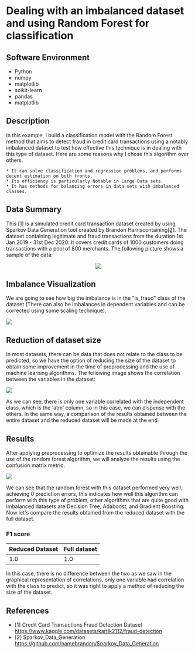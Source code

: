 # Dealing with an imbalanced dataset and using Random Forest for classification

## Software Environment
* Python 
* numpy 
* matplotlib 
* scikit-learn 
* pandas 
* matplotlib


## Description
In this example, I build a classification model with the Random Forest method that aims to detect fraud in credit card transactions using a notably imbalanced dataset to test how effective this technique is in dealing with this type of dataset. Here are some reasons why I chose this algorithm over others.

	* It can solve classification and regression problems, and performs decent estimation on both fronts.
	* Its efficiency is particularly Notable in Large Data sets.
    * It has methods for balancing errors in data sets with imbalanced classes.

## Data Summary
This <a href="https://www.kaggle.com/datasets/kartik2112/fraud-detection">[1]</a> is a simulated credit card transaction dataset created by using Sparkov Data Generation tool created by Brandon Harriscontaining<a href="https://github.com/namebrandon/Sparkov_Data_Generation">[2]</a>. The dataset containing legitimate and fraud transactions from the duration 1st Jan 2019 - 31st Dec 2020. It covers credit cards of 1000 customers doing transactions with a pool of 800 merchants. The following picture shows a sample of the data:

<p align="center">
  <img src="https://user-images.githubusercontent.com/34092193/215361096-4dd41353-288d-4bde-8671-0577eedb4aa9.png"/>
</p>

## Imbalance Visualization 

We are going to see how big the imbalance is in the "is_fraud" class of the dataset (There can also be imbalances in dependent variables and can be corrected using some scaling technique).


<p align="left">
  <img src="https://user-images.githubusercontent.com/34092193/215362440-8d0106d8-5e20-439e-a4d0-d5e8bc89cc79.png"/>
</p>

## Reduction of dataset size

In most datasets, there can be data that does not relate to the class to be predicted, so we have the option of reducing the size of the dataset to obtain some improvement in the time of preprocessing and the use of machine learning algorithms. The following image shows the correlation between the variables in the dataset:

<p align="left">
  <img src="https://user-images.githubusercontent.com/34092193/215363492-3af4f911-c8e5-4865-9dea-c43441d9676f.png"/>
</p>

As we can see, there is only one variable correlated with the independent class, which is the 'atm' column, so in this case, we can dispense with the others. In the same way, a comparison of the results obtained between the entire dataset and the reduced dataset will be made at the end.

## Results

After applying preprocessing to optimize the results obtainable through the use of the random forest algorithm, we will analyze the results using the confusion matrix metric.

<p align="left">
  <img src="https://user-images.githubusercontent.com/34092193/215363976-4bc9d4dd-0682-4bd4-b119-c673c777a825.png"/>
</p>

We can see that the random forest with this dataset performed very well, achieving 0 prediction errors, this indicates how well this algorithm can perform with this type of problem, other algorithms that are quite good with imbalanced datasets are Decision Tree, Adaboost, and Gradient Boosting. Now let's compare the results obtained from the reduced dataset with the full dataset.

### F1 score

|Reduced Dataset|Full dataset|
|----|----|
|1.0|1.0|

In this case, there is no difference between the two as we saw in the graphical representation of correlations, only one variable had correlation with the class to predict, so it was right to apply a method of reducing the size of the dataset.

## References

- [1] Credit Card Transactions Fraud Detection Dataset https://www.kaggle.com/datasets/kartik2112/fraud-detection
- [2] Sparkov_Data_Generation https://github.com/namebrandon/Sparkov_Data_Generation



